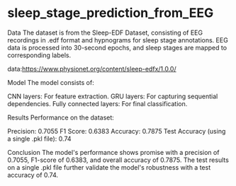 # sleep_stage_prediction_from_EEG

Data
The dataset is from the Sleep-EDF Dataset, consisting of EEG recordings in .edf format and hypnograms for sleep stage annotations. EEG data is processed into 30-second epochs, and sleep stages are mapped to corresponding labels.

data:https://www.physionet.org/content/sleep-edfx/1.0.0/

Model
The model consists of:

CNN layers: For feature extraction.
GRU layers: For capturing sequential dependencies.
Fully connected layers: For final classification.

Results
Performance on the dataset:

Precision: 0.7055
F1 Score: 0.6383
Accuracy: 0.7875
Test Accuracy (using a single .pkl file): 0.74

Conclusion
The model's performance shows promise with a precision of 0.7055, F1-score of 0.6383, and overall accuracy of 0.7875. The test results on a single .pkl file further validate the model's robustness with a test accuracy of 0.74.
